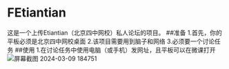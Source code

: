 # FEtiantian
这是一个上传Etiantian（北京四中网校）私人论坛的项目。
##准备
1.首先，你的平板必须是北京四中网校桌面
2.该项目需要用到脑子和网络
3.必须要一个讨论任务
##使用
1.在讨论任务中使用电脑（或手机）发网址，且平板可以在微课打开
![屏幕截图 2024-03-09 184751](https://github.com/Phiccuss/FEtiantian/assets/127643654/82f06259-37f2-4813-bfdc-f3110378ffa3)
